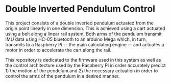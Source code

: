 # Double Inverted Pendulum Control
This project consists of a double inverted pendulum actuated from the origin point linearly in one dimension. This is achieved using a cart actuated using a belt along a linear rail system. Both arms of the pendulum transmit IMU data using HC-05 bluetooth to an arduino Mega which, in turn, transmits to a Raspberry Pi -- the main calculating engine -- and actuates a motor in order to accelerate the cart along the rail.

This repository is dedicated to the firmware used in this system as well as the control architecture used by the Raspberry Pi in order accurately predict 1) the motion of the pendulum and 2) the necessary actuation in order to control the arms of the pendulum in a desired manner.
